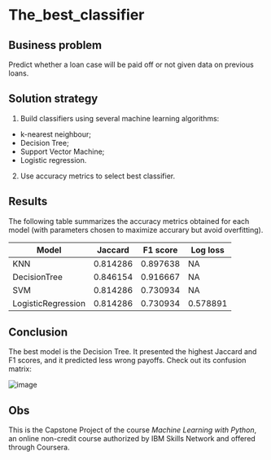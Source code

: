 # The_best_classifier

## Business problem
Predict whether a loan case will be paid off or not given data on previous loans.

## Solution strategy

1. Build classifiers using several machine learning algorithms:
 - k-nearest neighbour;
 - Decision Tree;
 - Support Vector Machine;
 - Logistic regression.
2. Use accuracy metrics to select best classifier.

## Results

The following table summarizes the accuracy metrics obtained for each model (with parameters chosen to maximize accurary but avoid overfitting).

Model               | Jaccard	  | F1 score	 | Log loss
--------------------|-----------|-----------| --------
KNN	                | 0.814286  |	0.897638	 | NA
DecisionTree        |	0.846154	 | 0.916667	 | NA
SVM                 |	0.814286	 | 0.730934	 | NA
LogisticRegression	 | 0.814286	 | 0.730934	 | 0.578891

## Conclusion
The best model is the Decision Tree. It presented the highest Jaccard and F1 scores, and it predicted less wrong payoffs. Check out its confusion matrix:

![image](https://user-images.githubusercontent.com/65967699/187067645-484f959c-f1a7-4c49-a64b-875070c5e9de.png)


## Obs
This is the Capstone Project of the course *Machine Learning with Python*, an online non-credit course authorized by IBM Skills Network and offered through Coursera.
